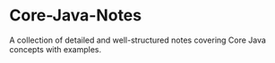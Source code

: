 # Core-Java-Notes
A collection of detailed and well-structured notes covering Core Java concepts with examples.
